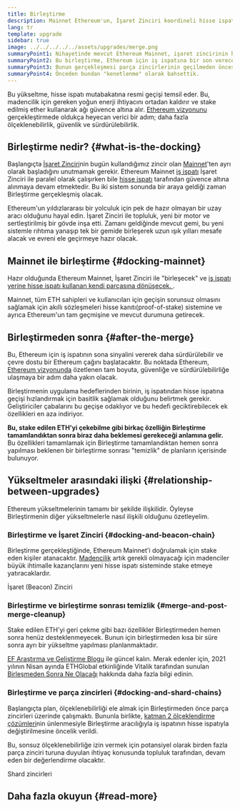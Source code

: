 ```yaml
---
title: Birleştirme
description: Mainnet Ethereum'un, İşaret Zinciri koordineli hisse ispatı sistemine katılacağı Birleştirme hakkında bilgi edinin.
lang: tr
template: upgrade
sidebar: true
image: ../../../../../assets/upgrades/merge.png
summaryPoint1: Nihayetinde mevcut Ethereum Mainnet, işaret zincirinin hisse ispatı sistemi ile birleşecektir.
summaryPoint2: Bu birleştirme, Ethereum için iş ispatına bir son verecek ve hisse ispatına tam geçişi sağlayacaktır.
summaryPoint3: Bunun gerçekleşmesi parça zincirlerinin geçilmeden öncesine planlanmıştır.
summaryPoint4: Önceden bundan "kenetlenme" olarak bahsettik.
---
```


<UpgradeStatus dateKey="page-upgrades-merge-date">
  Bu yükseltme, hisse ispatı mutabakatına resmi geçişi temsil eder. Bu, madencilik için gereken yoğun enerji ihtiyacını ortadan kaldırır ve stake edilmiş ether kullanarak ağı güvence altına alır. <a href="/upgrades/vision/">Ethereum vizyonunu </a> gerçekleştirmede oldukça heyecan verici bir adım; daha fazla ölçeklenebilirlik, güvenlik ve sürdürülebilirlik.
</UpgradeStatus>

## Birleştirme nedir? {#what-is-the-docking}

Başlangıçta [İşaret Zinciri](/upgrades/beacon-chain/)nin bugün kullandığımız zincir olan [Mainnet](/glossary/#mainnet)'ten ayrı olarak başladığını unutmamak gerekir. Ethereum Mainnet [iş ispatı](/developers/docs/consensus-mechanisms/pow/) İşaret Zinciri ile paralel olarak çalışırken bile [hisse ispatı](/developers/docs/consensus-mechanisms/pos/) tarafından güvence altına alınmaya devam etmektedir. Bu iki sistem sonunda bir araya geldiği zaman Birleştirme gerçekleşmiş olacak.

Ethereum'un yıldızlararası bir yolculuk için pek de hazır olmayan bir uzay aracı olduğunu hayal edin. İşaret Zinciri ile topluluk, yeni bir motor ve sertleştirilmiş bir gövde inşa etti. Zamanı geldiğinde mevcut gemi, bu yeni sistemle rıhtıma yanaşıp tek bir gemide birleşerek uzun ışık yılları mesafe alacak ve evreni ele geçirmeye hazır olacak.

## Mainnet ile birleştirme {#docking-mainnet}

Hazır olduğunda Ethereum Mainnet, İşaret Zinciri ile "birleşecek" ve [iş ispatı yerine hisse ispatı kullanan kendi parçasına dönüşecek. ](/developers/docs/consensus-mechanisms/pow/).

Mainnet, tüm ETH sahipleri ve kullanıcıları için geçişin sorunsuz olmasını sağlamak için akıllı sözleşmeleri hisse kanıtı(proof-of-stake) sistemine ve ayrıca Ethereum'un tam geçmişine ve mevcut durumuna getirecek.

## Birleştirmeden sonra {#after-the-merge}

Bu, Ethereum için iş ispatının sona sinyalini vererek daha sürdürülebilir ve çevre dostu bir Ethereum çağını başlatacaktır. Bu noktada Ethereum, [Ethereum vizyonunda](/upgrades/vision/) özetlenen tam boyuta, güvenliğe ve sürdürülebilirliğe ulaşmaya bir adım daha yakın olacak.

Birleştirmenin uygulama hedeflerinden birinin, iş ispatından hisse ispatına geçişi hızlandırmak için basitlik sağlamak olduğunu belirtmek gerekir. Geliştiriciler çabalarını bu geçişe odaklıyor ve bu hedefi geciktirebilecek ek özellikleri en aza indiriyor.

**Bu, stake edilen ETH'yi çekebilme gibi birkaç özelliğin Birleştirme tamamlandıktan sonra biraz daha beklemesi gerekeceği anlamına gelir.** Bu özellikleri tamamlamak için Birleştirme tamamlandıktan hemen sonra yapılması beklenen bir birleştirme sonrası "temizlik" de planların içerisinde bulunuyor.

## Yükseltmeler arasındaki ilişki {#relationship-between-upgrades}

Ethereum yükseltmelerinin tamamı bir şekilde ilişkilidir. Öyleyse Birleştirmenin diğer yükseltmelerle nasıl ilişkili olduğunu özetleyelim.

### Birleştirme ve İşaret Zinciri {#docking-and-beacon-chain}

Birleştirme gerçekleştiğinde, Ethereum Mainnet'i doğrulamak için stake eden kişiler atanacaktır. [Madencilik](/developers/docs/consensus-mechanisms/pow/mining/) artık gerekli olmayacağı için madenciler büyük ihtimalle kazançlarını yeni hisse ispatı sisteminde stake etmeye yatıracaklardır.

<ButtonLink to="/upgrades/beacon-chain/">
  İşaret (Beacon) Zinciri
</ButtonLink>

### Birleştirme ve birleştirme sonrası temizlik {#merge-and-post-merge-cleanup}

Stake edilen ETH'yi geri çekme gibi bazı özellikler Birleştirmeden hemen sonra henüz desteklenmeyecek. Bunun için birleştirmeden kısa bir süre sonra ayrı bir yükseltme yapılması planlanmaktadır.

[EF Araştırma ve Geliştirme Blogu](https://blog.ethereum.org/category/research-and-development/) ile güncel kalın. Merak edenler için, 2021 yılının Nisan ayında ETHGlobal etkinliğinde Vitalik tarafından sunulan [Birleşmeden Sonra Ne Olacağı](https://youtu.be/7ggwLccuN5s?t=101) hakkında daha fazla bilgi edinin.

### Birleştirme ve parça zincirleri {#docking-and-shard-chains}

Başlangıçta plan, ölçeklenebilirliği ele almak için Birleştirmeden önce parça zincirleri üzerinde çalışmaktı. Bununla birlikte, [katman 2 ölçeklendirme çözümleri](/developers/docs/scaling/#layer-2-scaling)nin ünlenmesiyle Birleştirme aracılığıyla iş ispatının hisse ispatıyla değiştirilmesine öncelik verildi.

Bu, sonsuz ölçeklenebilirliğe izin vermek için potansiyel olarak birden fazla parça zinciri turuna duyulan ihtiyaç konusunda topluluk tarafından, devam eden bir değerlendirme olacaktır.

<ButtonLink to="/upgrades/sharding/">
  Shard zincirleri
</ButtonLink>

## Daha fazla okuyun {#read-more}

<MergeArticleList />

